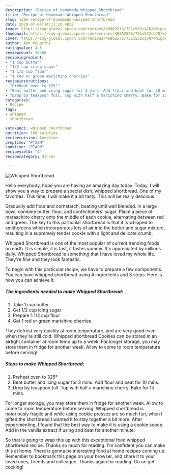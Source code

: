 ```yaml
---
description: "Recipe of Homemade Whipped Shortbread"
title: "Recipe of Homemade Whipped Shortbread"
slug: 1396-recipe-of-homemade-whipped-shortbread
date: 2020-07-05T14:11:20.485Z
image: https://img-global.cpcdn.com/recipes/46862576/751x532cq70/whipped-shortbread-recipe-main-photo.jpg
thumbnail: https://img-global.cpcdn.com/recipes/46862576/751x532cq70/whipped-shortbread-recipe-main-photo.jpg
cover: https://img-global.cpcdn.com/recipes/46862576/751x532cq70/whipped-shortbread-recipe-main-photo.jpg
author: Ann McCarthy
ratingvalue: 4.5
reviewcount: 26460
recipeingredient:
- "1 cup butter"
- "1/2 cup icing sugar"
- "1 1/2 cup flour"
- "1 red or green marichino cherries"
recipeinstructions:
- "Preheat oven to 325°"
- "Beat butter and icing sugar for 3 mins. Add flour and beat for 10 mins."
- "Drop by teaspoon full. Top with half a marichino cherry. Bake for 15 mins."
categories:
- Recipe
tags:
- whipped
- shortbread

katakunci: whipped shortbread 
nutrition: 169 calories
recipecuisine: American
preptime: "PT26M"
cooktime: "PT49M"
recipeyield: "4"
recipecategory: Dinner

---
```



![Whipped Shortbread](https://img-global.cpcdn.com/recipes/46862576/751x532cq70/whipped-shortbread-recipe-main-photo.jpg)

Hello everybody, hope you are having an amazing day today. Today, I will show you a way to prepare a special dish, whipped shortbread. One of my favorites. This time, I will make it a bit tasty. This will be really delicious.

Gradually add flour and cornstarch, beating until well blended. In a large bowl, combine butter, flour, and confectioners&#39; sugar. Place a piece of maraschino cherry onto the middle of each cookie, alternating between red and green. The key to this particular shortbread is that it is whipped to smithereens which incorporates lots of air into the butter and sugar mixture, resulting in a supremely tender cookie with a light and delicate crumb.

Whipped Shortbread is one of the most popular of current trending foods on earth. It is simple, it is fast, it tastes yummy. It's appreciated by millions daily. Whipped Shortbread is something that I have loved my whole life. They're fine and they look fantastic.


To begin with this particular recipe, we have to prepare a few components. You can have whipped shortbread using 4 ingredients and 3 steps. Here is how you can achieve it.

<!--inarticleads1-->

##### The ingredients needed to make Whipped Shortbread:

1. Take 1 cup butter
1. Get 1/2 cup icing sugar
1. Prepare 1 1/2 cup flour
1. Get 1 red or green marichino cherries


They defrost very quickly at room temperature, and are very good even when they&#39;re still cold. Whipped shortbread Cookies can be stored in an airtight container at room temp up to a week. For longer storage, you may store them in fridge for another week. Allow to come to room temperature before serving! 

<!--inarticleads2-->

##### Steps to make Whipped Shortbread:

1. Preheat oven to 325°
1. Beat butter and icing sugar for 3 mins. Add flour and beat for 10 mins.
1. Drop by teaspoon full. Top with half a marichino cherry. Bake for 15 mins.


For longer storage, you may store them in fridge for another week. Allow to come to room temperature before serving! Whipped shortbread is notoriously fragile and while using cookie presses are so much fun, when I gifted the shortbread I wanted it to stay together a bit more. After experimenting, I found that the best way to make it is using a cookie scoop. Add in the vanilla extract if using and beat for another minute. 

So that is going to wrap this up with this exceptional food whipped shortbread recipe. Thanks so much for reading. I'm confident you can make this at home. There is gonna be interesting food at home recipes coming up. Remember to bookmark this page on your browser, and share it to your loved ones, friends and colleague. Thanks again for reading. Go on get cooking!
